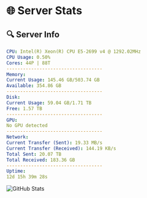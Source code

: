 # 🌐 Server Stats
## 🔍 Server Info
```yaml
CPU: Intel(R) Xeon(R) CPU E5-2699 v4 @ 1292.02MHz
CPU Usage: 0.50%
Cores: 44P | 88T
-----------------------------------
Memory:
Current Usage: 145.46 GB/503.74 GB
Available: 354.86 GB
-----------------------------------
Disk:
Current Usage: 59.04 GB/1.71 TB
Free: 1.57 TB
-----------------------------------
GPU:
No GPU detected
-----------------------------------
Network:
Current Transfer (Sent): 19.33 MB/s
Current Transfer (Received): 144.19 KB/s
Total Sent: 20.07 TB
Total Received: 183.36 GB
-----------------------------------
Uptime:
12d 15h 39m 28s
```
![GitHub Stats](https://img.shields.io/badge/Updated-2025-03-20_13:02:17-blue)